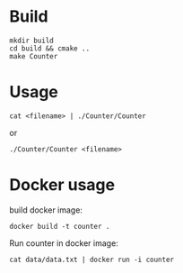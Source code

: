 # Build

```
mkdir build
cd build && cmake ..
make Counter
```

# Usage

```
cat <filename> | ./Counter/Counter
```
or
```
./Counter/Counter <filename>
```
# Docker usage
build docker image:

```
docker build -t counter .
```
Run counter in docker image:

```
cat data/data.txt | docker run -i counter
```
